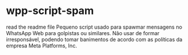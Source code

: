 # wpp-script-spam
read the readme file
Pequeno script usado para spawmar mensagens no WhatsApp Web para golpistas ou similares.
Não usar de formar irresponsável, podendo tomar banimentos de acordo com as políticas da empresa Meta Platforms, Inc.
